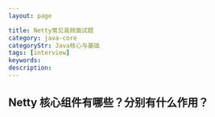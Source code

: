 ```yaml
---
layout: page

title: Netty常见高频面试题
category: java-core
categoryStr: Java核心与基础
tags: [interview]
keywords:
description:
---
```




## Netty 核心组件有哪些？分别有什么作用？
